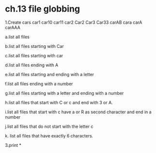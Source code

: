 # ch.13  file globbing
1.Create cars car1 car10 car11 car2 Car2 Car3 Car33 carAB cara carA carAAA

a.list all files

b.list all files starting with Car

c.list all files starting with car

d.list all files ending with A

e.list all files starting and ending with a letter

f.list all files ending with a number

g.list all files starting with a letter and ending with a number

h.list all files that start with C or c and end with 3 or A.

i.list all files that start with c have a or R as second character and end
in a number

j.list all files that do not start with the letter c

k. list all files that have exactly 6 characters.

3.print * 
 

